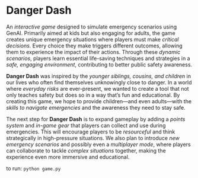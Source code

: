 # Danger Dash 
An *interactive game* designed to simulate emergency scenarios using GenAI. Primarily aimed at kids but also engaging for adults, the game creates unique emergency situations where players must make *critical decisions.* Every choice they make triggers different outcomes, allowing them to experience the impact of their actions. Through these *dynamic scenarios*, players learn essential life-saving techniques and strategies in a *safe, engaging environment*, contributing to better public safety awareness.

**Danger Dash** was inspired by the *younger siblings, cousins, and children* in our lives who often find themselves unknowingly close to danger. In a world where *everyday risks* are ever-present, we wanted to create a tool that not only teaches safety but does so in a way that’s fun and educational. By creating this game, we hope to provide children—and even adults—with the *skills to navigate emergencies* and the awareness they need to stay safe.

The next step for **Danger Dash** is to expand gameplay by adding a *points system* and *in-game gear* that players can collect and use during emergencies. This will encourage players to be *resourceful* and think strategically in high-pressure situations. We also plan to introduce *new emergency scenarios* and possibly even a *multiplayer mode*, where players can collaborate to tackle *complex situations* together, making the experience even more immersive and educational.

to run:
```python game.py```
